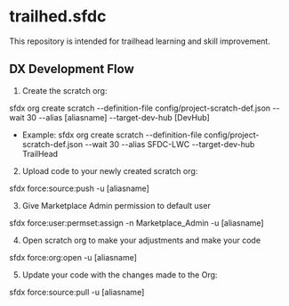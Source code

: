 # trailhed.sfdc
This repository is intended for trailhead learning and skill improvement.


## DX Development Flow

1. Create the scratch org:

sfdx org create scratch --definition-file config/project-scratch-def.json --wait 30 --alias [aliasname] --target-dev-hub [DevHub]

- Example:
sfdx org create scratch --definition-file config/project-scratch-def.json --wait 30 --alias SFDC-LWC --target-dev-hub TrailHead

2. Upload code to your newly created scratch org:

sfdx force:source:push -u [aliasname]

3. Give Marketplace Admin permission to default user

sfdx force:user:permset:assign -n Marketplace_Admin -u [aliasname]

4. Open scratch org to make your adjustments and make your code

sfdx force:org:open -u [aliasname]

5. Update your code with the changes made to the Org:

sfdx force:source:pull -u [aliasname]
